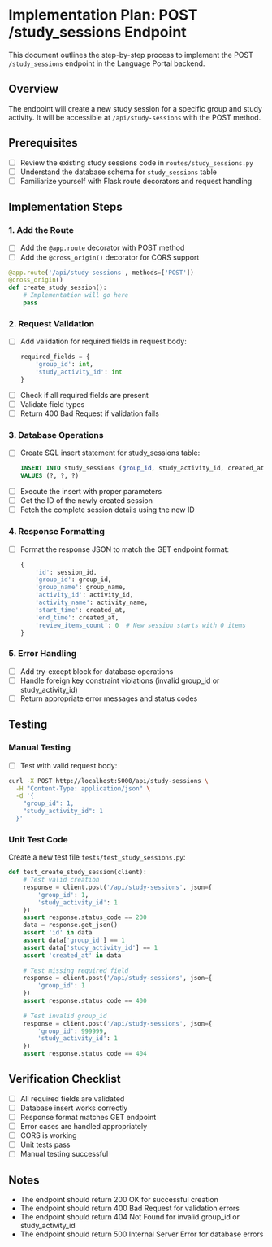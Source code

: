 # Implementation Plan: POST /study_sessions Endpoint

This document outlines the step-by-step process to implement the POST `/study_sessions` endpoint in the Language Portal backend.

## Overview
The endpoint will create a new study session for a specific group and study activity. It will be accessible at `/api/study-sessions` with the POST method.

## Prerequisites
- [ ] Review the existing study sessions code in `routes/study_sessions.py`
- [ ] Understand the database schema for `study_sessions` table
- [ ] Familiarize yourself with Flask route decorators and request handling

## Implementation Steps

### 1. Add the Route
- [ ] Add the `@app.route` decorator with POST method
- [ ] Add the `@cross_origin()` decorator for CORS support
```python
@app.route('/api/study-sessions', methods=['POST'])
@cross_origin()
def create_study_session():
    # Implementation will go here
    pass
```

### 2. Request Validation
- [ ] Add validation for required fields in request body:
  ```python
  required_fields = {
      'group_id': int,
      'study_activity_id': int
  }
  ```
- [ ] Check if all required fields are present
- [ ] Validate field types
- [ ] Return 400 Bad Request if validation fails

### 3. Database Operations
- [ ] Create SQL insert statement for study_sessions table:
  ```sql
  INSERT INTO study_sessions (group_id, study_activity_id, created_at)
  VALUES (?, ?, ?)
  ```
- [ ] Execute the insert with proper parameters
- [ ] Get the ID of the newly created session
- [ ] Fetch the complete session details using the new ID

### 4. Response Formatting
- [ ] Format the response JSON to match the GET endpoint format:
  ```python
  {
      'id': session_id,
      'group_id': group_id,
      'group_name': group_name,
      'activity_id': activity_id,
      'activity_name': activity_name,
      'start_time': created_at,
      'end_time': created_at,
      'review_items_count': 0  # New session starts with 0 items
  }
  ```

### 5. Error Handling
- [ ] Add try-except block for database operations
- [ ] Handle foreign key constraint violations (invalid group_id or study_activity_id)
- [ ] Return appropriate error messages and status codes

## Testing

### Manual Testing
- [ ] Test with valid request body:
```bash
curl -X POST http://localhost:5000/api/study-sessions \
  -H "Content-Type: application/json" \
  -d '{
    "group_id": 1,
    "study_activity_id": 1
  }'
```

### Unit Test Code
Create a new test file `tests/test_study_sessions.py`:

```python
def test_create_study_session(client):
    # Test valid creation
    response = client.post('/api/study-sessions', json={
        'group_id': 1,
        'study_activity_id': 1
    })
    assert response.status_code == 200
    data = response.get_json()
    assert 'id' in data
    assert data['group_id'] == 1
    assert data['study_activity_id'] == 1
    assert 'created_at' in data
    
    # Test missing required field
    response = client.post('/api/study-sessions', json={
        'group_id': 1
    })
    assert response.status_code == 400
    
    # Test invalid group_id
    response = client.post('/api/study-sessions', json={
        'group_id': 999999,
        'study_activity_id': 1
    })
    assert response.status_code == 404
```

## Verification Checklist
- [ ] All required fields are validated
- [ ] Database insert works correctly
- [ ] Response format matches GET endpoint
- [ ] Error cases are handled appropriately
- [ ] CORS is working
- [ ] Unit tests pass
- [ ] Manual testing successful

## Notes
- The endpoint should return 200 OK for successful creation
- The endpoint should return 400 Bad Request for validation errors
- The endpoint should return 404 Not Found for invalid group_id or study_activity_id
- The endpoint should return 500 Internal Server Error for database errors
